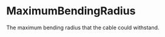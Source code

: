 MaximumBendingRadius
====================

The maximum bending radius that the cable could withstand.
